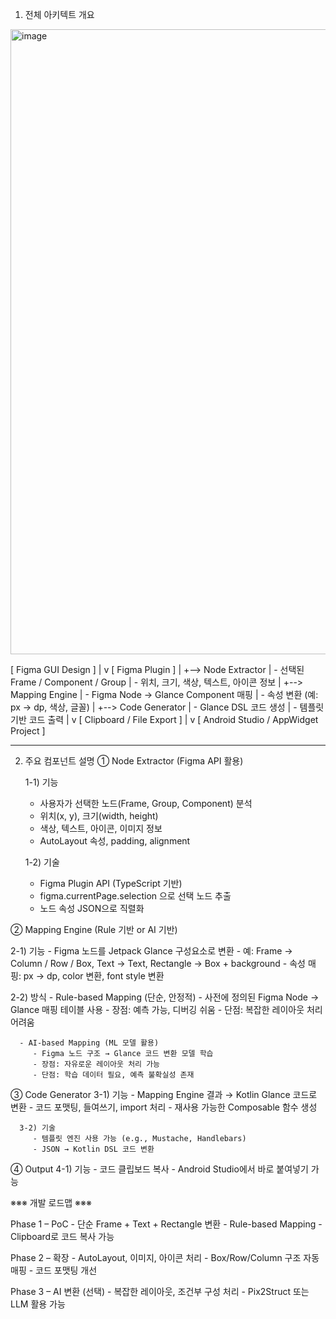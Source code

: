 1) 전체 아키텍트 개요

<img width="600" height="1000" alt="image" src="https://github.com/user-attachments/assets/39ff64ff-6241-49ac-9bec-f056f24c7842" />


[ Figma GUI Design ]
          |
          v
[ Figma Plugin ]
          |
          +--> Node Extractor
          |       - 선택된 Frame / Component / Group
          |       - 위치, 크기, 색상, 텍스트, 아이콘 정보
          |
          +--> Mapping Engine
          |       - Figma Node → Glance Component 매핑
          |       - 속성 변환 (예: px → dp, 색상, 글꼴)
          |
          +--> Code Generator
          |       - Glance DSL 코드 생성
          |       - 템플릿 기반 코드 출력
          |
          v
[ Clipboard / File Export ]
          |
          v
[ Android Studio / AppWidget Project ]

-------------------------------------------------------------------------------------

2. 주요 컴포넌트 설명
① Node Extractor (Figma API 활용)

   1-1) 기능
      - 사용자가 선택한 노드(Frame, Group, Component) 분석
      - 위치(x, y), 크기(width, height)
      - 색상, 텍스트, 아이콘, 이미지 정보
      - AutoLayout 속성, padding, alignment

   1-2) 기술
      - Figma Plugin API (TypeScript 기반)
      - figma.currentPage.selection 으로 선택 노드 추출
      - 노드 속성 JSON으로 직렬화

② Mapping Engine (Rule 기반 or AI 기반)

   2-1) 기능
      - Figma 노드를 Jetpack Glance 구성요소로 변환
      - 예: Frame → Column / Row / Box, Text → Text, Rectangle → Box + background
      - 속성 매핑: px → dp, color 변환, font style 변환

   2-2) 방식
      - Rule-based Mapping (단순, 안정적)
         - 사전에 정의된 Figma Node → Glance 매핑 테이블 사용
         - 장점: 예측 가능, 디버깅 쉬움
         - 단점: 복잡한 레이아웃 처리 어려움

      - AI-based Mapping (ML 모델 활용)
         - Figma 노드 구조 → Glance 코드 변환 모델 학습
         - 장점: 자유로운 레이아웃 처리 가능
         - 단점: 학습 데이터 필요, 예측 불확실성 존재

③ Code Generator
      3-1) 기능
         - Mapping Engine 결과 → Kotlin Glance 코드로 변환
         - 코드 포맷팅, 들여쓰기, import 처리
         - 재사용 가능한 Composable 함수 생성

      3-2) 기술
         - 템플릿 엔진 사용 가능 (e.g., Mustache, Handlebars)
         - JSON → Kotlin DSL 코드 변환

④ Output
      4-1) 기능
         - 코드 클립보드 복사
         - Android Studio에서 바로 붙여넣기 가능



※※※ 개발 로드맵 ※※※
   
   Phase 1 – PoC
      - 단순 Frame + Text + Rectangle 변환
      - Rule-based Mapping
      - Clipboard로 코드 복사 가능

   Phase 2 – 확장
      - AutoLayout, 이미지, 아이콘 처리
      - Box/Row/Column 구조 자동 매핑
      - 코드 포맷팅 개선

   Phase 3 – AI 변환 (선택)
      - 복잡한 레이아웃, 조건부 구성 처리
      - Pix2Struct 또는 LLM 활용 가능
